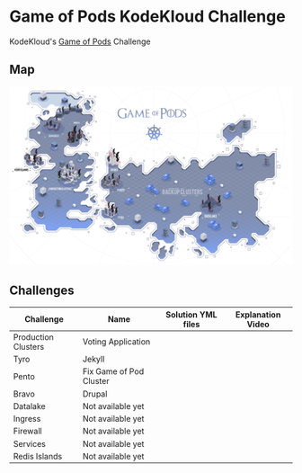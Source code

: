 # Game of Pods KodeKloud Challenge
KodeKloud's [Game of Pods](https://kodekloud.com/p/game-of-pods) Challenge

## Map
![Game of Pods Map](/map.png)

## Challenges
Challenge | Name | Solution YML files | Explanation Video |
--------- | ---- | ------------------ | ----------------- |
Production Clusters | Voting Application | | |
Tyro | Jekyll | | |
Pento | Fix Game of Pod Cluster | | |
Bravo | Drupal | | |
Datalake | Not available yet | | |
Ingress | Not available yet | | |
Firewall | Not available yet | | |
Services | Not available yet | | |
Redis Islands | Not available yet | | |
